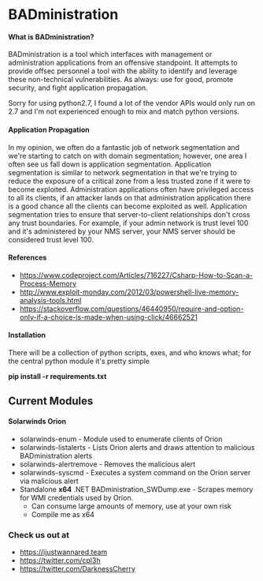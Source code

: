 # BADministration

#### What is BADministration?

BADministration is a tool which interfaces with management or administration applications from an offensive standpoint. It attempts to provide offsec personnel a tool with the ability to identify and leverage these non-technical vulnerabilities. As always: use for good, promote security, and fight application propagation. 

Sorry for using python2.7, I found a lot of the vendor APIs would only run on 2.7 and I'm not experienced enough to mix and match python versions.

#### Application Propagation

In my opinion, we often do a fantastic job of network segmentation and we're starting to catch on with domain segmentation; however, one area I often see us fall down is application segmentation. Application segmentation is similar to network segmentation in that we're trying to reduce the exposure of a critical zone from a less trusted zone if it were to become exploited. Administration applications often have privileged access to all its clients, if an attacker lands on that administration application there is a good chance all the clients can become exploited as well. Application segmentation tries to ensure that server-to-client relationships don't cross any trust boundaries. For example, if your admin network is trust level 100 and it's administered by your NMS server, your NMS server should be considered trust level 100.

#### References
- https://www.codeproject.com/Articles/716227/Csharp-How-to-Scan-a-Process-Memory
- http://www.exploit-monday.com/2012/03/powershell-live-memory-analysis-tools.html
- https://stackoverflow.com/questions/46440950/require-and-option-only-if-a-choice-is-made-when-using-click/46662521

#### Installation

There will be a collection of python scripts, exes, and who knows what; for the central python module it's pretty simple

**pip install -r requirements.txt**

## Current Modules

#### Solarwinds Orion

- solarwinds-enum - Module used to enumerate clients of Orion
- solarwinds-listalerts - Lists Orion alerts and draws attention to malicious BADministration alerts
- solarwinds-alertremove - Removes the malicious alert
- solarwinds-syscmd - Executes a system command on the Orion server via malicious alert
- Standalone **x64** .NET BADministration_SWDump.exe - Scrapes memory for WMI credentials used by Orion.
  - Can consume large amounts of memory, use at your own risk
  - Compile me as x64

### Check us out at 
- https://ijustwannared.team
- https://twitter.com/cpl3h
- https://twitter.com/DarknessCherry
